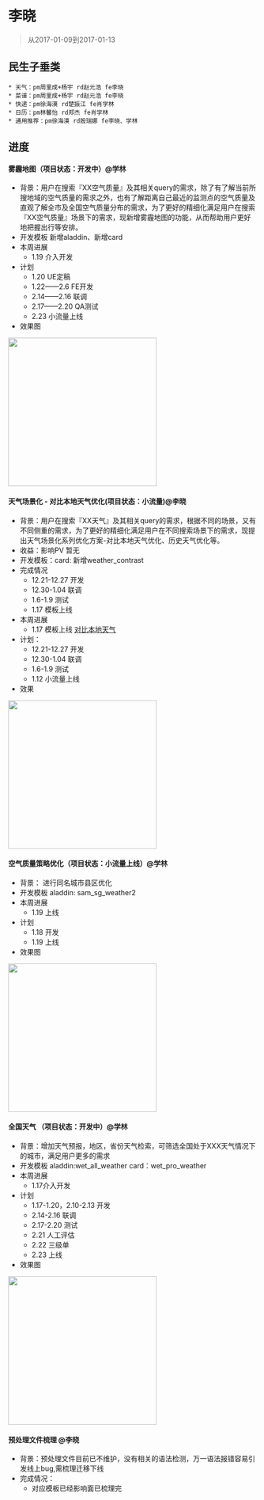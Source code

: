 # 李晓

> 从2017-01-09到2017-01-13

## 民生子垂类

    * 天气：pm周里成+杨宇 rd赵元浩 fe李晓
    * 菜谱：pm周里成+杨宇 rd赵元浩 fe李晓
    * 快递：pm徐海漠 rd楚振江 fe肖学林
    * 日历：pm林馨怡 rd郑杰 fe肖学林
    * 通用推荐：pm徐海漠 rd殷瑞娜 fe李晓、学林

## 进度

#### 雾霾地图（项目状态：开发中）@学林
 
- 背景：用户在搜索『XX空气质量』及其相关query的需求，除了有了解当前所搜地域的空气质量的需求之外，也有了解距离自己最近的监测点的空气质量及直观了解全市及全国空气质量分布的需求，为了更好的精细化满足用户在搜索『XX空气质量』场景下的需求，现新增雾霾地图的功能，从而帮助用户更好地把握出行等安排。
- 开发模板 新增aladdin、新增card
- 本周进展
   - 1.19 介入开发
- 计划
    - 1.20 UE定稿              
    - 1.22——2.6 FE开发 
    - 2.14——2.16 联调
    - 2.17——2.20 QA测试                  
    - 2.23 小流量上线   
- 效果图
 
<img src="http://wiki.baidu.com/download/attachments/246189488/demo-20170119114553-dosw4m.png?api=v2" width="300px"> 

#### 天气场景化 - 对比本地天气优化(项目状态：小流量)@李晓
- 背景：用户在搜索『XX天气』及其相关query的需求，根据不同的场景，又有不同侧重的需求，为了更好的精细化满足用户在不同搜索场景下的需求，现提出天气场景化系列优化方案-对比本地天气优化、历史天气优化等。
- 收益：影响PV 暂无
- 开发模板：card: 新增weather_contrast
- 完成情况
    - 12.21-12.27  开发
    - 12.30-1.04  联调
    - 1.6-1.9 测试
    - 1.17 模板上线
- 本周进展
    - 1.17 模板上线 [对比本地天气](http://cp01-ps-fe-5.epc.baidu.com:8003/sf?pd=life_compare_weather&openapi=1&dspName=iphone&from_sf=1&resource_id=4280&word=%E5%AF%B9%E6%AF%94%E6%9C%AC%E5%9C%B0%E5%A4%A9%E6%B0%94_%E4%B8%8A%E6%B5%B7_%E5%8C%97%E4%BA%AC&title=%E5%AF%B9%E6%AF%94%E6%9C%AC%E5%9C%B0%E5%A4%A9%E6%B0%94&lid=14917458620575447671&ms=1&frsrcid=47013&frorder=1)
- 计划：
    - 12.21-12.27  开发
    - 12.30-1.04  联调
    - 1.6-1.9 测试
    - 1.12 小流量上线
- 效果
    
<img src="http://wiki.baidu.com/download/attachments/246189488/ss.png?api=v2" width="300"/>
 
#### 空气质量策略优化（项目状态：小流量上线）@学林
 
- 背景： 进行同名城市县区优化
- 开发模板 aladdin: sam_sg_weather2
- 本周进展
   - 1.19 上线
- 计划
   - 1.18 开发  
   - 1.19 上线
- 效果图
 
<img src="http://wiki.baidu.com/download/attachments/246189488/image2017-1-12%2011%3A13%3A37.png?api=v2" width="300px">
  
#### 全国天气 （项目状态：开发中）@学林
- 背景：增加天气预报，地区，省份天气检索，可筛选全国处于XXX天气情况下的城市，满足用户更多的需求
- 开发模板 aladdin:wet_all_weather card：wet_pro_weather
- 本周进展
  - 1.17介入开发
- 计划  
  - 1.17-1.20，2.10-2.13 开发
  - 2.14-2.16 联调
  - 2.17-2.20 测试
  - 2.21 人工评估
  - 2.22 三级单
  - 2.23 上线
- 效果图

<img src="http://wiki.baidu.com/download/attachments/246189488/image2017-1-19%2016%3A38%3A16.png?api=v2" width="300px">

#### 预处理文件梳理 @李晓
- 背景：预处理文件目前已不维护，没有相关的语法检测，万一语法报错容易引发线上bug,需梳理迁移下线
- 完成情况：
    - 对应模板已经影响面已梳理完